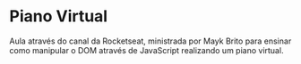 # Piano Virtual
Aula através do canal da Rocketseat, ministrada por Mayk Brito para ensinar como manipular o DOM através de JavaScript realizando um piano virtual.